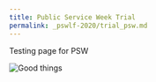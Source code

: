```yaml
---
title: Public Service Week Trial
permalink: _pswlf-2020/trial_psw.md
---
```

Testing page for PSW

![Good things](/images/"pswtrial.png")

